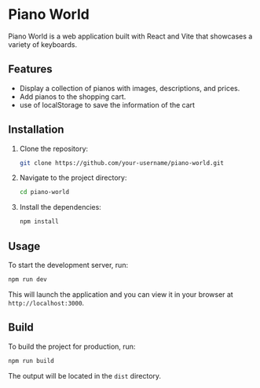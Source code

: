 
# Piano World

Piano World is a web application built with React and Vite that showcases a variety of keyboards.

## Features

- Display a collection of pianos with images, descriptions, and prices.
- Add pianos to the shopping cart.
- use of localStorage to save the information of the cart


## Installation

1. Clone the repository:

   ```bash
   git clone https://github.com/your-username/piano-world.git
   ```

2. Navigate to the project directory:

   ```bash
   cd piano-world
   ```

3. Install the dependencies:

   ```bash
   npm install
   ```

## Usage

To start the development server, run:

```bash
npm run dev
```

This will launch the application and you can view it in your browser at `http://localhost:3000`.

## Build

To build the project for production, run:

```bash
npm run build
```

The output will be located in the `dist` directory.




